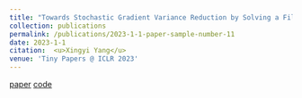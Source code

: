 ```yaml
---
title: "Towards Stochastic Gradient Variance Reduction by Solving a Filtering Problem"
collection: publications
permalink: /publications/2023-1-1-paper-sample-number-11
date: 2023-1-1
citation:  <u>Xingyi Yang</u>
venue: 'Tiny Papers @ ICLR 2023'
---
```

[paper](https://arxiv.org/abs/2012.12418) [code](https://github.com/Adamdad/Filter-Gradient-Decent)
